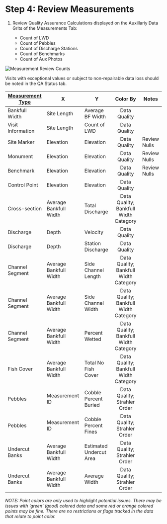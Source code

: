 # Step 4: Review Measurements



1. Review Quality Assurance Calculations displayed on the Auxillariy Data Grits of the Measurements Tab:   

   - Count of LWD
   - Count of Pebbles
   - Count of Discharge Stations
   - Count of Benchmarks
   - Count of Aux Photos
   
 ![Measurement Review Counts](https://southforkresearch.github.io/CHaMP-Management/images/MeasurementReview_Counts.png)

   Visits with exceptional values or subject to non-repairable data loss should be noted in the QA Status tab. 

| [Measurement Type](MeasurementTypes.md)  | X                      | Y                       |                Color By                | Notes        |
| ----------------- | ---------------------- | ----------------------- | :------------------------------------: | ------------ |
| Bankfull Width    | Site Length            | Average BF Width        |              Data Quality              |              |
| Visit Information | Site Length            | Count of LWD            |              Data Quality              |              |
| Site Marker       | Elevation              | Elevation               |              Data Quality              | Review Nulls |
| Monument          | Elevation              | Elevation               |              Data Quality              | Review Nulls |
| Benchmark         | Elevation              | Elevation               |              Data Quality              | Review Nulls |
| Control Point     | Elevation              | Elevation               |              Data Quality              |              |
| Cross-section     | Average Bankfull Width | Total Discharge         | Data Quality;  Bankfull Width Category |              |
| Discharge         | Depth                  | Velocity                |              Data Quality              |              |
| Discharge         | Depth                  | Station Discharge       |              Data Quality              |              |
| Channel Segment   | Average Bankfull Width | Side Channel Length     | Data Quality; Bankfull Width Category  |              |
| Channel Segment   | Average Bankfull Width | Side Channel Width      | Data Quality; Bankfull Width Category  |              |
| Channel Segment   | Average Bankfull Width | Percent Wetted          | Data Quality; Bankfull Width Category  |              |
| Fish Cover        | Average Bankfull Width | Total No Fish Cover     | Data Quality; Bankfull Width Category  |              |
| Pebbles           | Measurement ID         | Cobble Percent Buried   |      Data Quality; Strahler Order      |              |
| Pebbles           | Measurement ID         | Cobble Percent Fines    |      Data Quality; Strahler Order      |              |
| Undercut Banks    | Average Bankfull Width | Estimated Undercut Area |      Data Quality; Strahler Order      |              |
| Undercut Banks    | Average Bankfull Width | Average Width           |      Data Quality; Strahler Order      |              |

*NOTE: Point colors are only used to highlight potential issues.  There may be issues with ‘green’ (good)*
*colored data and some red or orange colored points may be fine.  There are no restrictions or flags tracked in the data that relate to point color.*
